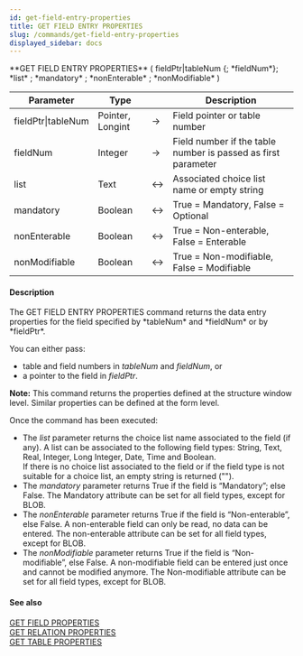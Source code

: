 ```yaml
---
id: get-field-entry-properties
title: GET FIELD ENTRY PROPERTIES
slug: /commands/get-field-entry-properties
displayed_sidebar: docs
---
```


<!--REF #_command_.GET FIELD ENTRY PROPERTIES.Syntax-->**GET FIELD ENTRY PROPERTIES** ( fieldPtr|tableNum {; *fieldNum*}; *list* ; *mandatory* ; *nonEnterable* ; *nonModifiable* )<!-- END REF-->
<!--REF #_command_.GET FIELD ENTRY PROPERTIES.Params-->
| Parameter | Type |  | Description |
| --- | --- | --- | --- |
| fieldPtr&#124;tableNum | Pointer, Longint | &srarr; | Field pointer or table number |
| fieldNum | Integer | &srarr; | Field number if the table number is passed as first parameter |
| list | Text | &harr; | Associated choice list name or empty string |
| mandatory | Boolean | &harr; | True = Mandatory, False = Optional |
| nonEnterable | Boolean | &harr; | True = Non-enterable, False = Enterable |
| nonModifiable | Boolean | &harr; | True = Non-modifiable, False = Modifiable |

<!-- END REF-->

#### Description 

<!--REF #_command_.GET FIELD ENTRY PROPERTIES.Summary-->The GET FIELD ENTRY PROPERTIES command returns the data entry properties for the field specified by *tableNum* and *fieldNum* or by *fieldPtr*.<!-- END REF-->  
You can either pass:

* table and field numbers in *tableNum* and *fieldNum*, or
* a pointer to the field in *fieldPtr*.

**Note:** This command returns the properties defined at the structure window level. Similar properties can be defined at the form level.

Once the command has been executed:

* The *list* parameter returns the choice list name associated to the field (if any). A list can be associated to the following field types: String, Text, Real, Integer, Long Integer, Date, Time and Boolean.  
If there is no choice list associated to the field or if the field type is not suitable for a choice list, an empty string is returned ("").
* The *mandatory* parameter returns True if the field is “Mandatory”; else False. The Mandatory attribute can be set for all field types, except for BLOB.
* The *nonEnterable* parameter returns True if the field is “Non-enterable”, else False. A non-enterable field can only be read, no data can be entered. The non-enterable attribute can be set for all field types, except for BLOB.
* The *nonModifiable* parameter returns True if the field is “Non-modifiable”, else False. A non-modifiable field can be entered just once and cannot be modified anymore. The Non-modifiable attribute can be set for all field types, except for BLOB.

#### See also 

[GET FIELD PROPERTIES](get-field-properties.md)  
[GET RELATION PROPERTIES](get-relation-properties.md)  
[GET TABLE PROPERTIES](get-table-properties.md)  